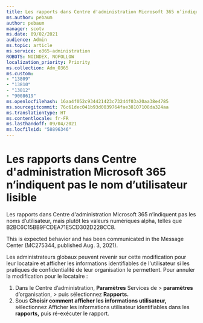```yaml
---
title: Les rapports dans Centre d'administration Microsoft 365 n’indiquent pas le nom d’utilisateur lisible
ms.author: pebaum
author: pebaum
manager: scotv
ms.date: 09/02/2021
audience: Admin
ms.topic: article
ms.service: o365-administration
ROBOTS: NOINDEX, NOFOLLOW
localization_priority: Priority
ms.collection: Adm_O365
ms.custom:
- "13809"
- "13810"
- "13812"
- "9008619"
ms.openlocfilehash: 16aa4f052c934421423c73244f03a20aa38e4785
ms.sourcegitcommit: 76c61dec041b93d0039764fae38107108da324aa
ms.translationtype: HT
ms.contentlocale: fr-FR
ms.lasthandoff: 09/04/2021
ms.locfileid: "58896346"
---
```

# <a name="reports-in-microsoft-365-admin-center-do-not-show-readable-username"></a>Les rapports dans Centre d'administration Microsoft 365 n’indiquent pas le nom d’utilisateur lisible

Les rapports dans Centre d'administration Microsoft 365 n’indiquent pas les noms d’utilisateur, mais plutôt les valeurs numériques alpha, telles que B2BC6C15BB9FCDEA71E5CD302D228CC8.

This is expected behavior and has been communicated in the Message Center (MC275344, published Aug. 3, 2021). 

Les administrateurs globaux peuvent revenir sur cette modification pour leur locataire et afficher les informations identifiables de l'utilisateur si les pratiques de confidentialité de leur organisation le permettent. Pour annuler la modification pour le locataire :

1. Dans le Centre d’administration, **Paramètres** Services de  >  **paramètres** d’organisation,  >  [](https://admin.microsoft.com/Adminportal/Home#/Settings/Services)puis sélectionnez **Rapports.** 
1. Sous **Choisir comment afficher les informations utilisateur,** sélectionnez Afficher les informations utilisateur identifiables dans les **rapports,** puis ré-exécuter le rapport.